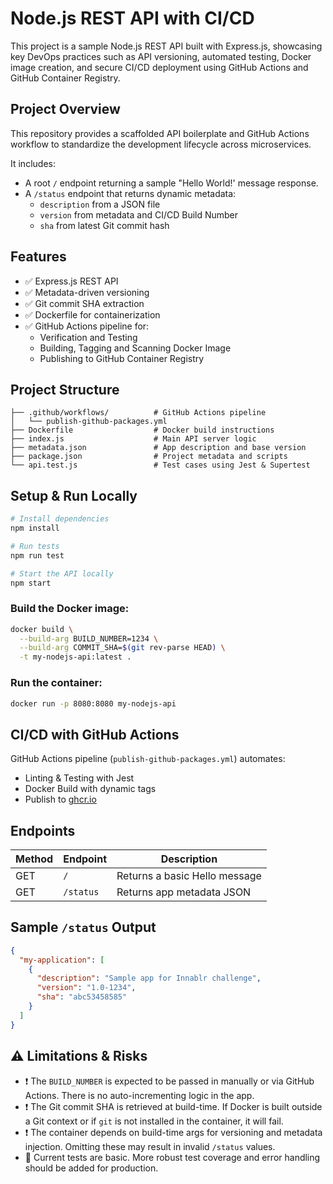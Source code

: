 # Node.js REST API with CI/CD

This project is a sample Node.js REST API built with Express.js, showcasing key DevOps practices such as API versioning, automated testing, Docker image creation, and secure CI/CD deployment using GitHub Actions and GitHub Container Registry.

##  Project Overview

This repository provides a scaffolded API boilerplate and GitHub Actions workflow to standardize the development lifecycle across microservices.

It includes:

- A root `/` endpoint returning a sample "Hello World!' message response.
- A `/status` endpoint that returns dynamic metadata:
  - `description` from a JSON file
  - `version` from metadata and CI/CD Build Number
  - `sha` from latest Git commit hash

##  Features

- ✅ Express.js REST API
- ✅ Metadata-driven versioning
- ✅ Git commit SHA extraction
- ✅ Dockerfile for containerization
- ✅ GitHub Actions pipeline for:
  - Verification and Testing
  - Building, Tagging and Scanning Docker Image
  - Publishing to GitHub Container Registry

##  Project Structure

```
├── .github/workflows/          # GitHub Actions pipeline
│   └── publish-github-packages.yml
├── Dockerfile                  # Docker build instructions
├── index.js                    # Main API server logic
├── metadata.json               # App description and base version
├── package.json                # Project metadata and scripts
└── api.test.js                 # Test cases using Jest & Supertest
```

##  Setup & Run Locally

```bash
# Install dependencies
npm install

# Run tests
npm run test

# Start the API locally
npm start
```
### Build the Docker image:

```bash
docker build \
  --build-arg BUILD_NUMBER=1234 \
  --build-arg COMMIT_SHA=$(git rev-parse HEAD) \
  -t my-nodejs-api:latest .
```

### Run the container:

```bash
docker run -p 8080:8080 my-nodejs-api
```

##  CI/CD with GitHub Actions

GitHub Actions pipeline (`publish-github-packages.yml`) automates:

-  Linting & Testing with Jest
-  Docker Build with dynamic tags
-  Publish to [ghcr.io](https://ghcr.io)

##  Endpoints

| Method | Endpoint   | Description                   |
|--------|------------|-------------------------------|
| GET    | `/`        | Returns a basic Hello message |
| GET    | `/status`  | Returns app metadata JSON     |

##  Sample `/status` Output

```json
{
  "my-application": [
    {
      "description": "Sample app for Innablr challenge",
      "version": "1.0-1234",
      "sha": "abc53458585"
    }
  ]
}
```

## ⚠️ Limitations & Risks

- ❗ The `BUILD_NUMBER` is expected to be passed in manually or via GitHub Actions. There is no auto-incrementing logic in the app.
- ❗ The Git commit SHA is retrieved at build-time. If Docker is built outside a Git context or if `git` is not installed in the container, it will fail.
- ❗ The container depends on build-time args for versioning and metadata injection. Omitting these may result in invalid `/status` values.
- 🧪 Current tests are basic. More robust test coverage and error handling should be added for production.
